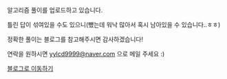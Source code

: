 알고리즘 풀이를 업로드하고 있습니다.

틀린 답이 섞여있을 수도 있으니(뺐는데 워낙 많아서 혹시 남아있을 수 있습니다..ㅎㅎ)

정확한 풀이는 블로그를 참고해주시면 감사하겠습니다!

연락을 원하시면 yylcd9999@naver.com 으로 메일 주세요 :)

[블로그로 이동하기](https://buddev.tistory.com)
